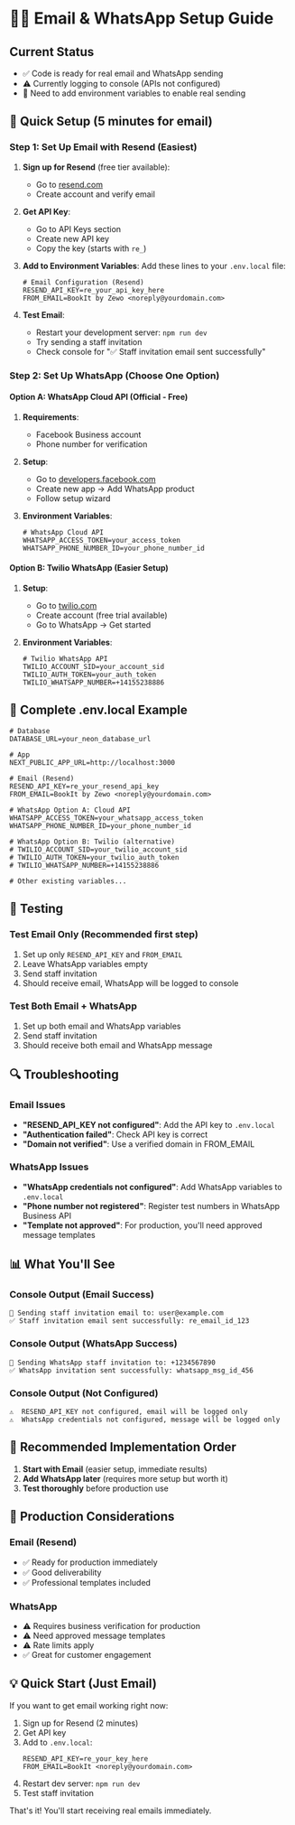# 📧📱 Email & WhatsApp Setup Guide

## Current Status
- ✅ Code is ready for real email and WhatsApp sending
- ⚠️ Currently logging to console (APIs not configured)
- 🔧 Need to add environment variables to enable real sending

## 🚀 Quick Setup (5 minutes for email)

### Step 1: Set Up Email with Resend (Easiest)

1. **Sign up for Resend** (free tier available):
   - Go to [resend.com](https://resend.com)
   - Create account and verify email

2. **Get API Key**:
   - Go to API Keys section
   - Create new API key
   - Copy the key (starts with `re_`)

3. **Add to Environment Variables**:
   Add these lines to your `.env.local` file:
   ```env
   # Email Configuration (Resend)
   RESEND_API_KEY=re_your_api_key_here
   FROM_EMAIL=BookIt by Zewo <noreply@yourdomain.com>
   ```

4. **Test Email**: 
   - Restart your development server: `npm run dev`
   - Try sending a staff invitation
   - Check console for "✅ Staff invitation email sent successfully"

### Step 2: Set Up WhatsApp (Choose One Option)

#### Option A: WhatsApp Cloud API (Official - Free)

1. **Requirements**:
   - Facebook Business account
   - Phone number for verification

2. **Setup**:
   - Go to [developers.facebook.com](https://developers.facebook.com)
   - Create new app → Add WhatsApp product
   - Follow setup wizard

3. **Environment Variables**:
   ```env
   # WhatsApp Cloud API
   WHATSAPP_ACCESS_TOKEN=your_access_token
   WHATSAPP_PHONE_NUMBER_ID=your_phone_number_id
   ```

#### Option B: Twilio WhatsApp (Easier Setup)

1. **Setup**:
   - Go to [twilio.com](https://twilio.com)
   - Create account (free trial available)
   - Go to WhatsApp → Get started

2. **Environment Variables**:
   ```env
   # Twilio WhatsApp API
   TWILIO_ACCOUNT_SID=your_account_sid
   TWILIO_AUTH_TOKEN=your_auth_token
   TWILIO_WHATSAPP_NUMBER=+14155238886
   ```

## 🔧 Complete .env.local Example

```env
# Database
DATABASE_URL=your_neon_database_url

# App
NEXT_PUBLIC_APP_URL=http://localhost:3000

# Email (Resend)
RESEND_API_KEY=re_your_resend_api_key
FROM_EMAIL=BookIt by Zewo <noreply@yourdomain.com>

# WhatsApp Option A: Cloud API
WHATSAPP_ACCESS_TOKEN=your_whatsapp_access_token
WHATSAPP_PHONE_NUMBER_ID=your_phone_number_id

# WhatsApp Option B: Twilio (alternative)
# TWILIO_ACCOUNT_SID=your_twilio_account_sid
# TWILIO_AUTH_TOKEN=your_twilio_auth_token
# TWILIO_WHATSAPP_NUMBER=+14155238886

# Other existing variables...
```

## 🧪 Testing

### Test Email Only (Recommended first step)
1. Set up only `RESEND_API_KEY` and `FROM_EMAIL`
2. Leave WhatsApp variables empty
3. Send staff invitation
4. Should receive email, WhatsApp will be logged to console

### Test Both Email + WhatsApp
1. Set up both email and WhatsApp variables
2. Send staff invitation
3. Should receive both email and WhatsApp message

## 🔍 Troubleshooting

### Email Issues
- **"RESEND_API_KEY not configured"**: Add the API key to `.env.local`
- **"Authentication failed"**: Check API key is correct
- **"Domain not verified"**: Use a verified domain in FROM_EMAIL

### WhatsApp Issues
- **"WhatsApp credentials not configured"**: Add WhatsApp variables to `.env.local`
- **"Phone number not registered"**: Register test numbers in WhatsApp Business API
- **"Template not approved"**: For production, you'll need approved message templates

## 📊 What You'll See

### Console Output (Email Success)
```
📧 Sending staff invitation email to: user@example.com
✅ Staff invitation email sent successfully: re_email_id_123
```

### Console Output (WhatsApp Success)
```
📱 Sending WhatsApp staff invitation to: +1234567890
✅ WhatsApp invitation sent successfully: whatsapp_msg_id_456
```

### Console Output (Not Configured)
```
⚠️  RESEND_API_KEY not configured, email will be logged only
⚠️  WhatsApp credentials not configured, message will be logged only
```

## 🎯 Recommended Implementation Order

1. **Start with Email** (easier setup, immediate results)
2. **Add WhatsApp later** (requires more setup but worth it)
3. **Test thoroughly** before production use

## 🚀 Production Considerations

### Email (Resend)
- ✅ Ready for production immediately
- ✅ Good deliverability
- ✅ Professional templates included

### WhatsApp
- ⚠️ Requires business verification for production
- ⚠️ Need approved message templates
- ⚠️ Rate limits apply
- ✅ Great for customer engagement

## 💡 Quick Start (Just Email)

If you want to get email working right now:

1. Sign up for Resend (2 minutes)
2. Get API key
3. Add to `.env.local`:
   ```env
   RESEND_API_KEY=re_your_key_here
   FROM_EMAIL=BookIt <noreply@yourdomain.com>
   ```
4. Restart dev server: `npm run dev`
5. Test staff invitation

That's it! You'll start receiving real emails immediately.
